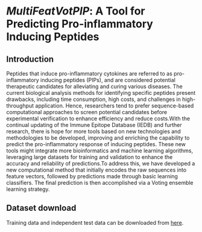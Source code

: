 # *MultiFeatVotPIP*: A Tool for Predicting Pro-inflammatory Inducing Peptides

## Introduction

Peptides that induce pro-inflammatory cytokines are referred to as pro-inflammatory inducing peptides (PIPs), and are considered potential therapeutic candidates for alleviating and curing various diseases. The current biological analysis methods for identifying specific peptides present drawbacks, including time consumption, high costs, and challenges in high-throughput application. Hence, researchers tend to prefer sequence-based computational approaches to screen potential candidates before experimental verification to enhance efficiency and reduce costs.With the continual updating of the Immune Epitope Database (IEDB) and further research, there is hope for more tools based on new technologies and methodologies to be developed, improving and enriching the capability to predict the pro-inflammatory response of inducing peptides. These new tools might integrate more bioinformatics and machine learning algorithms, leveraging large datasets for training and validation to enhance the accuracy and reliability of predictions.To address this, we have developed a new computational method that initially encodes the raw sequences into feature vectors, followed by predictions made through basic learning classifiers. The final prediction is then accomplished via a Voting ensemble learning strategy.

## Dataset download

Training data and independent test data can be downloaded from [here](https://github.com/ChaoruiYan019/MultiFeatVotPIP/tree/main/Dataset).
